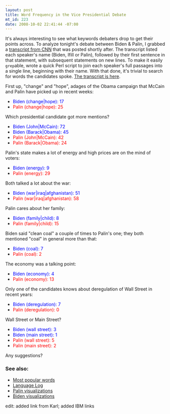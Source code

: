 ```yaml
--- 
layout: post
title: Word Frequency in the Vice Presidential Debate
mt_id: 223
date: 2008-10-02 22:41:44 -07:00
---
```

It's always interesting to see what keywords debaters drop to get their points across.  To analyze tonight's debate between Biden &amp; Palin, I grabbed a [transcript from CNN](http://edition.cnn.com/2008/POLITICS/10/02/debate.transcript/?iref=mpstoryview) that was posted shortly after.  The transcript listed each speaker's name (Biden, Ifill or Palin), followed by their first sentence in that statement, with subsequent statements on new lines.  To make it easily `grep`able,  wrote a quick Perl script to join each speaker's full passages into a single line, beginning with their name.  With that done, it's trivial to search for words the candidates spoke.  [The transcript is here](http://dinomite.net/~dinomite/vpdebate.txt).

First up, "change" and "hope", adages of the Obama campaign that McCain and Palin have picked up in recent weeks:<br>
* <span style="color: #0000ff;">Biden (change|hope): 17</span><br>
* <span style="color: #ff0000;">Palin (change|hope): 25</span>

Which presidential candidate got more mentions?<br>
* <span style="color: #0000ff;">Biden (John|McCain): 72</span><br>
* <span style="color: #0000ff;">Biden (Barack|Obama): 45</span><br>
* <span style="color: #ff0000;">Palin (John|McCain): 42</span><br>
* <span style="color: #ff0000;">Palin (Barack|Obama): 24</span>

Palin's state makes a lot of energy and high prices are on the mind of voters:<br>
* <span style="color: #0000ff;">Biden (energy): 9</span><br>
* <span style="color: #ff0000;">Palin (energy): 29</span>

Both talked a lot about the war:<br>
* <span style="color: #0000ff;">Biden (war|iraq|afghanistan): 51</span><br>
* <span style="color: #ff0000;">Palin (war|iraq|afghanistan): 58</span>

Palin cares about her family:<br>
* <span style="color: #0000ff;">Biden (family|child): 8</span><br>
* <span style="color: #ff0000;">Palin (family|child): 15</span>

Biden said "clean coal" a couple of times to Palin's one; they both mentioned "coal" in general more than that:<br>
* <span style="color: #0000ff;">Biden (coal): 7</span><br>
* <span style="color: #ff0000;">Palin (coal): 2</span>

The economy was a talking point:<br>
* <span style="color: #0000ff;">Biden (economy): 4</span><br>
* <span style="color: #ff0000;">Palin (economy): 13</span>

Only one of the candidates knows about deregulation of Wall Street in recent years:<br>
* <span style="color: #0000ff;">Biden (deregulation): 7</span><br>
* <span style="color: #ff0000;">Palin (deregulation): 0</span>

Wall Street or Main Street?<br>
* <span style="color: #0000ff;">Biden (wall street): 3</span><br>
* <span style="color: #0000ff;">Biden (main street): 1</span><br>
* <span style="color: #ff0000;">Palin (wall street): 5</span><br>
* <span style="color: #ff0000;">Palin (main street): 2</span>

Any suggestions?

### See also:
* [Most popular words](http://www.spudart.org/blogs/randomthoughts_comments/4758_0_3_0_C/)
* [Language Log](http://languagelog.ldc.upenn.edu/nll/?p=663)
* [Palin visualizations](http://services.alphaworks.ibm.com/manyeyes/create/SLinXQsOtha62M1yDo9kQ2~)
* [Biden visualizations](http://services.alphaworks.ibm.com/manyeyes/create/SLinXQsOtha60M1y4l9kQ2~)

edit: added link from Karl; added IBM links
